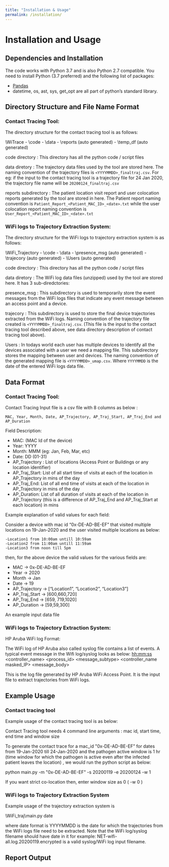 ```yaml
---
title: "Installation & Usage"
permalink: /installation/
---
```


# Installation and Usage

## Dependencies and Installation
The code works with Python 3.7 and is also Python 2.7 compatible. You need to install Python (3.7 preferred) and the following list of packages:
  * [Pandas](https://pandas.pydata.org/pandas-docs/stable/getting_started/install.html)
  * datetime, os, ast, sys, get_opt are all part of python’s standard library. 

## Directory Structure and File Name Format
### Contact Tracing Tool:
The directory structure for the contact tracing tool is as follows:

\WiTrace
    - \code
    - \data
        - \reports (auto generated)
        - \temp_df (auto generated)

code directory : This directory has all the python code / script files 

data diretory : The trajectory data files used by the tool are stored here. The naming convention of the trajectory files is `<YYYYMMDD>_finaltraj.csv`. For eg: if the input to the contact tracing tool is a trajectory file for 24 Jan 2020, the trajectory file name will be `20200124_finaltraj.csv`

reports subdirectory : The patient location visit report and user colocation reports generated by the tool are stored in here. The Patient report naming convention is `Patient_Report_<Patient_MAC_ID>_<date>.txt` while the user colocation report naming convention is `User_Report_<Patient_MAC_ID>_<date>.txt`

### WiFi logs to Trajectory Extraction System:

The directory structure for the WiFi logs to trajectory extraction system is as follows:

\WiFi_Trajectory
    - \code
    - \data
        - \presence_msg (auto generated)
        - \trajecory (auto generated) 
        - \Users (auto generated)

code directory : This directory has all the python code / script files 

data diretory : The WiFi log data files (unzipped) used by the tool are stored here. It has 3 sub-diredctories:

  presence_msg : This subdirectory is used to temporarily store the event messages from the WiFi logs files that indicate any event message between an access point and a device.
  
  trajecory : This subdirectory is used to store the final device trajectories extracted from the WiFi logs. Naming convention of the trajectory file created is `<YYYYMMDD>_finaltraj.csv`. (This file is the input to the contact tracing tool described above, see data directory description of contact tracing tool above).
  
  Users : In todays world each user has multiple devices to identify all the devices associated with a user we need a mapping file. This subdirectory stores the mapping between user and devices. The naming convention of the generated mapping file is `<YYYYMMDD>_umap.csv`. Where `YYYYMMDD` is the date of the entered WiFi logs data file.

## Data Format

### Contact Tracing Tool:
Contact Tracing Input file is a csv file with 8 columns as below : 

    MAC, Year, Month, Date, AP_Trajectory, AP_Traj_Start, AP_Traj_End and AP_Duration

Field Description:

- MAC: (MAC Id of the device)
- Year: YYYY 
- Month: MMM (eg: Jan, Feb, Mar, etc)
- Date: DD (01-31)
- AP_Trajectory : List of locations (Access Point or Buildings or any location identifier) 
- AP_Traj_Start: List of all start time of visits at each of the location in AP_Trajectory in mins of the day
- AP_Traj_End: List of all end time of visits at each of the location in AP_Trajectory in mins of the day
- AP_Duration: List of all duration of visits at each of the location in AP_Trajectory (this is a difference of AP_Traj_End and AP_Traj_Start at each location) in mins

Example explanation of valid values for each field:

Consider a device with mac id “0x-DE-AD-BE-EF” that visited multiple locations on 19-Jan-2020 and the user visited multiple locations as below:

    -Location1 from 10:00am untill 10:59am
    -Location2 from 11:00am untill 11:59am
    -Location3 from noon till 5pm

then, for the above device the valid values for the various fields are:

- MAC -> 0x-DE-AD-BE-EF
- Year -> 2020
- Month -> Jan
- Date -> 19
- AP_Trajectory -> [“Location1”, “Location2”, “Location3”]
- AP_Traj_Start -> [600,660,720]
- AP_Traj_End -> [659, 719,1020]
- AP_Duration -> [59,59,300]


An example input data file <to be added: amee reminder>

### WiFi logs to Trajectory Extraction System:

HP Aruba WiFi log Format:

The WiFi log of HP Aruba also called syslog file contains a list of events. A typical event message in the Wifi log/syslog looks as below:
<Month Date> <hh:mm:ss> <controller_name> <process_id> <message_subtype> <controller_name masked_IP> <message_body>

This is the log file generated by HP Aruba WiFi Access Point. It is the input file to extract trajectories from WiFi logs.

## Example Usage
### Contact tracing tool 
Example usage of the contact tracing tool is as below:

Contact Tracing tool needs 4 command line arguments :
mac id, start time, end time and window size

To generate the contact trace for a mac_id "0x-DE-AD-BE-EF” for dates from 19-Jan-2020 till 24-Jan-2020 and the pathogen active window is 1 hr (time window for which the pathogen is active even after the infected patient leaves the location) , we would run the python script as below:

python main.py -m "0x-DE-AD-BE-EF" -s 20200119 -e 20200124 -w 1

If you want strict co-location then, enter window size as 0 ( -w 0 )

### WiFi logs to Trajectory Extraction System
Example usage of the trajectory extraction system is 

\WiFi_traj\main.py date

where date format is YYYYMMDD is the date for which the trajectories from the WiFi logs file need to be extracted.
Note that the WiFi log/syslog filename should have date in it for example: NET-wifi-all.log.20200119.encrypted is a valid syslog/WiFi log input filename.

## Report Output


